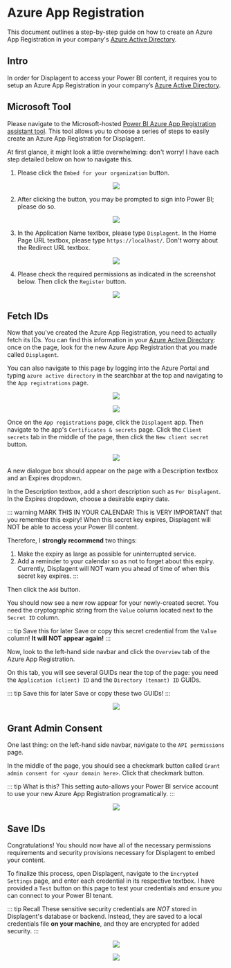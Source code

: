 # Azure App Registration

This document outlines a step-by-step guide on how to create an Azure App Registration in your company's [Azure Active Directory](https://portal.azure.com/#view/Microsoft_AAD_IAM/ActiveDirectoryMenuBlade/~/RegisteredApps).

## Intro

In order for Displagent to access your Power BI content, it requires you to setup an Azure App Registration in your company’s [Azure Active Directory](https://portal.azure.com/#view/Microsoft_AAD_IAM/ActiveDirectoryMenuBlade/~/RegisteredApps).

## Microsoft Tool

Please navigate to the Microsoft-hosted [Power BI Azure App Registration assistant tool](https://app.powerbi.com/embedsetup). This tool allows you to choose a series of steps to easily create an Azure App Registration for Displagent.

At first glance, it might look a little overwhelming: don't worry! I have each step detailed below on how to navigate this.

1. Please click the `Embed for your organization` button.

<p align="center">
    <img src="./embed-for-your-organization-button.png" />
</p>

2. After clicking the button, you may be prompted to sign into Power BI; please do so.

<p align="center">
    <img src="./embed-tool-signin-prompt.png" />
</p>

3. In the Application Name textbox, please type `Displagent`. In the Home Page URL textbox, please type `https://localhost/`. Don't worry about the Redirect URL textbox.

<p align="center">
    <img src="app-textbox-values.png" />
</p>

4. Please check the required permissions as indicated in the screenshot below. Then click the `Register` button.

<p align="center">
    <img src="./embed-tool-permissions.png" />
</p>

## Fetch IDs

Now that you've created the Azure App Registration, you need to actually fetch its IDs. You can find this information in your [Azure Active Directory](https://portal.azure.com/#view/Microsoft_AAD_IAM/ActiveDirectoryMenuBlade/~/RegisteredApps): once on the page, look for the new Azure App Registration that you made called `Displagent`.

You can also navigate to this page by logging into the Azure Portal and typing `azure active directory` in the searchbar at the top and navigating to the `App registrations` page.

<p align="center">
    <img src="./azure-portal-azure-active-directory-nav.png" />
</p>
<p align="center">
    <img src="./azure-portal-app-registrations-nav.png" />
</p>

Once on the `App registrations` page, click the `Displagent` app. Then navigate to the app's `Certificates & secrets` page. Click the `Client secrets` tab in the middle of the page, then click the `New client secret` button.

<p align="center">
    <img src="./azure-portal-app-secrets-page-nav.png" />
</p>

A new dialogue box should appear on the page with a Description textbox and an Expires dropdown.

In the Description textbox, add a short description such as `For Displagent`. In the Expires dropdown, choose a desirable expiry date.

::: warning MARK THIS IN YOUR CALENDAR!
This is VERY IMPORTANT that you remember this expiry! When this secret key expires, Displagent will NOT be able to access your Power BI content.

Therefore, I **strongly recommend** two things:
1. Make the expiry as large as possible for uninterrupted service.
2. Add a reminder to your calendar so as not to forget about this expiry. Currently, Displagent will NOT warn you ahead of time of when this secret key expires.
:::

Then click the `Add` button.

You should now see a new row appear for your newly-created secret. You need the cryptographic string from the `Value` column located next to the `Secret ID` column.

::: tip Save this for later
Save or copy this secret credential from the `Value` column! **It will NOT appear again!**
:::

Now, look to the left-hand side navbar and click the `Overview` tab of the Azure App Registration.

On this tab, you will see several GUIDs near the top of the page: you need the `Application (client) ID` and the `Directory (tenant) ID` GUIDs.

::: tip Save this for later
Save or copy these two GUIDs!
:::

<p align="center">
    <img src="./azure-app-registration-guids.png" />
</p>

## Grant Admin Consent

One last thing: on the left-hand side navbar, navigate to the `API permissions` page.

In the middle of the page, you should see a checkmark button called `Grant admin consent for <your domain here>`. Click that checkmark button.

::: tip What is this?
This setting auto-allows your Power BI service account to use your new Azure App Registration programatically.
:::

<p align="center">
    <img src="./azure-app-registration-grant-admin-consent.png" />
</p>

## Save IDs

Congratulations! You should now have all of the necessary permissions requirements and security provisions necessary for Displagent to embed your content.

To finalize this process, open Displagent, navigate to the `Encrypted Settings` page, and enter each credential in its respective textbox. I have provided a `Test` button on this page to test your credentials and ensure you can connect to your Power BI tenant.

::: tip Recall
These sensitive security credentials are *NOT* stored in Displagent's database or backend. Instead, they are saved to a local credentials file **on your machine**, and they are encrypted for added security.
:::

<p align="center">
    <img src="./encrypted-settings-page-nav.png" />
</p>

<p align="center">
    <img src="./encrypted-settings-page-textboxes.png" />
</p>
